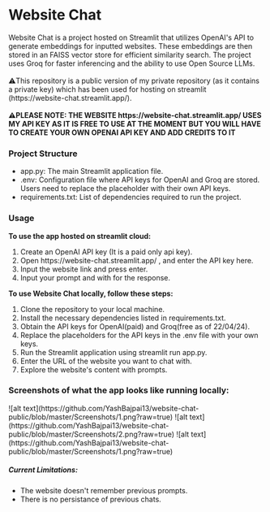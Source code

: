<h1>Website Chat</h1>
Website Chat is a project hosted on Streamlit that utilizes OpenAI's API to generate embeddings for inputted websites. These embeddings are then stored in an FAISS vector store for efficient similarity search. 
The project uses Groq for faster inferencing and the ability to use Open Source LLMs.
<br>
<br>
⚠️This repository is a public version of my private repository (as it contains a private key) which has been used for hosting on streamlit (https://website-chat.streamlit.app/). 
<br>
<br>
<b>⚠️PLEASE NOTE: THE WEBSITE https://website-chat.streamlit.app/ USES MY API KEY AS IT IS FREE TO USE AT THE MOMENT BUT YOU WILL HAVE TO CREATE YOUR OWN OPENAI API KEY AND ADD CREDITS TO IT</b>
<h3>Project Structure</h3>
<ul>
<li>app.py: The main Streamlit application file.</li>
<li>.env: Configuration file where API keys for OpenAI and Groq are stored. Users need to replace the placeholder with their own API keys.</li>
<li>requirements.txt: List of dependencies required to run the project.</li>
</ul>
<h3>Usage</h3>
<b>To use the app hosted on streamlit cloud:</b>
<ol>
<li>Create an OpenAI API key (It is a paid only api key). </li>
<li>Open https://website-chat.streamlit.app/ , and enter the API key here. </li>
<li>Input the website link and press enter. </li>
<li>Input your prompt and with for the response. </li>
</ol>
<b>To use Website Chat locally, follow these steps:</b>
<ol>
<li>Clone the repository to your local machine. </li>
<li>Install the necessary dependencies listed in requirements.txt. </li>
<li>Obtain the API keys for OpenAI(paid) and Groq(free as of 22/04/24). </li>
<li>Replace the placeholders for the API keys in the .env file with your own keys.</li>
<li>Run the Streamlit application using streamlit run app.py.</li>
<li>Enter the URL of the website you want to chat with.</li>
<li>Explore the website's content with prompts.</li>
</ol>
<h3>Screenshots of what the app looks like running locally:</h3>
![alt text](https://github.com/YashBajpai13/website-chat-public/blob/master/Screenshots/1.png?raw=true)
![alt text](https://github.com/YashBajpai13/website-chat-public/blob/master/Screenshots/2.png?raw=true)
![alt text](https://github.com/YashBajpai13/website-chat-public/blob/master/Screenshots/1.png?raw=true)
<br>
<h5>Current Limitations: </h5>
<ul>
<li>The website doesn't remember previous prompts. </li>
<li>There is no persistance of previous chats.</li>
</ul>
